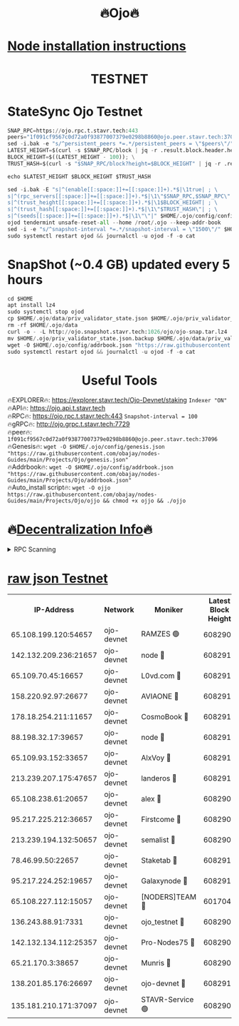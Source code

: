 <h1 align="center"> 🔥Ojo🔥</h1>

[Node installation instructions](https://github.com/obajay/nodes-Guides/tree/main/Projects/Ojo)
=

<h1 align="center"> TESTNET</h1>

# StateSync Ojo Testnet
```python
SNAP_RPC=https://ojo.rpc.t.stavr.tech:443
peers="1f091cf9567c0d72a0f93877007379e0298b8860@ojo.peer.stavr.tech:37096"
sed -i.bak -e "s/^persistent_peers *=.*/persistent_peers = \"$peers\"/" $HOME/.ojo/config/config.toml
LATEST_HEIGHT=$(curl -s $SNAP_RPC/block | jq -r .result.block.header.height); \
BLOCK_HEIGHT=$((LATEST_HEIGHT - 100)); \
TRUST_HASH=$(curl -s "$SNAP_RPC/block?height=$BLOCK_HEIGHT" | jq -r .result.block_id.hash)

echo $LATEST_HEIGHT $BLOCK_HEIGHT $TRUST_HASH

sed -i.bak -E "s|^(enable[[:space:]]+=[[:space:]]+).*$|\1true| ; \
s|^(rpc_servers[[:space:]]+=[[:space:]]+).*$|\1\"$SNAP_RPC,$SNAP_RPC\"| ; \
s|^(trust_height[[:space:]]+=[[:space:]]+).*$|\1$BLOCK_HEIGHT| ; \
s|^(trust_hash[[:space:]]+=[[:space:]]+).*$|\1\"$TRUST_HASH\"| ; \
s|^(seeds[[:space:]]+=[[:space:]]+).*$|\1\"\"|" $HOME/.ojo/config/config.toml
ojod tendermint unsafe-reset-all --home /root/.ojo --keep-addr-book
sed -i -e "s/^snapshot-interval *=.*/snapshot-interval = \"1500\"/" $HOME/.ojo/config/app.toml
sudo systemctl restart ojod && journalctl -u ojod -f -o cat
```
# SnapShot (~0.4 GB) updated every 5 hours
```python
cd $HOME
apt install lz4
sudo systemctl stop ojod
cp $HOME/.ojo/data/priv_validator_state.json $HOME/.ojo/priv_validator_state.json.backup
rm -rf $HOME/.ojo/data
curl -o - -L http://ojo.snapshot.stavr.tech:1026/ojo/ojo-snap.tar.lz4 | lz4 -c -d - | tar -x -C $HOME/.ojo --strip-components 2
mv $HOME/.ojo/priv_validator_state.json.backup $HOME/.ojo/data/priv_validator_state.json
wget -O $HOME/.ojo/config/addrbook.json "https://raw.githubusercontent.com/obajay/nodes-Guides/main/Projects/Ojo/addrbook.json"
sudo systemctl restart ojod && journalctl -u ojod -f -o cat
```
 <h1 align="center"> Useful Tools</h1>

🔥EXPLORER🔥:        https://explorer.stavr.tech/Ojo-Devnet/staking        `Indexer "ON"` \
🔥API🔥:                     https://ojo.api.t.stavr.tech \
🔥RPC🔥:                    https://ojo.rpc.t.stavr.tech:443              `Snapshot-interval = 100` \
🔥gRPC🔥:                  http://ojo.grpc.t.stavr.tech:7729 \
🔥peer🔥:                   `1f091cf9567c0d72a0f93877007379e0298b8860@ojo.peer.stavr.tech:37096` \
🔥Genesis🔥:    ```wget -O $HOME/.ojo/config/genesis.json "https://raw.githubusercontent.com/obajay/nodes-Guides/main/Projects/Ojo/genesis.json"``` \
🔥Addrbook🔥:    ```wget -O $HOME/.ojo/config/addrbook.json "https://raw.githubusercontent.com/obajay/nodes-Guides/main/Projects/Ojo/addrbook.json"``` \
🔥Auto_install script🔥: ```wget -O ojjo https://raw.githubusercontent.com/obajay/nodes-Guides/main/Projects/Ojo/ojjo && chmod +x ojjo && ./ojjo```

🔥[Decentralization Info](https://github.com/obajay/StateSync-snapshots/tree/main/Projects/Ojo/Decentralization)🔥
=


<details>
<summary>RPC Scanning</summary>

<h2 align="center"> We scan nodes in real time every 4 hours. And we provide the final result of RPC endpoints.
We cannot influence the operation of these nodes in any way. </h2>


```python
If Voting Power is higher than 0 --> then the Node is a validator of the network and may be subject to attack and be a potential threat to the chain.
```
```python
We marked such validators with a red symbol
```

</details>

[raw json Testnet](https://rpc-check.ojot.stavr.tech/ojot/rpc-ojot-result.json)
=


<table><tr><th>IP-Address</th><th>Network</th><th>Moniker</th><th>Latest Block Height</th><th>Earliest Block Height</th><th>Catching Up</th><th>Tx Index</th><th>Voting Power</th><th>Scan Time</th></tr><tr><td>65.108.199.120:54657</td><td>ojo-devnet</td><td>RAMZES 🟢</td><td>6082907</td><td>306156</td><td>False</td><td>on</td><td>0</td><td>2024-03-27T22:14:59.260823638UTC</td></tr><tr><td>142.132.209.236:21657</td><td>ojo-devnet</td><td>node 🔴</td><td>6082910</td><td>350001</td><td>False</td><td>on</td><td>1999</td><td>2024-03-27T22:15:18.319927160UTC</td></tr><tr><td>65.109.70.45:16657</td><td>ojo-devnet</td><td>L0vd.com 🔴</td><td>6082911</td><td>695918</td><td>False</td><td>off</td><td>998</td><td>2024-03-27T22:15:24.121259079UTC</td></tr><tr><td>158.220.92.97:26677</td><td>ojo-devnet</td><td>AVIAONE 🔴</td><td>6082910</td><td>2754001</td><td>False</td><td>on</td><td>19926</td><td>2024-03-27T22:15:15.537522646UTC</td></tr><tr><td>178.18.254.211:11657</td><td>ojo-devnet</td><td>CosmoBook 🔴</td><td>6082910</td><td>4392001</td><td>False</td><td>off</td><td>1047</td><td>2024-03-27T22:15:18.666935008UTC</td></tr><tr><td>88.198.32.17:39657</td><td>ojo-devnet</td><td>node 🔴</td><td>6082911</td><td>4710001</td><td>False</td><td>on</td><td>112135</td><td>2024-03-27T22:15:20.912817001UTC</td></tr><tr><td>65.109.93.152:33657</td><td>ojo-devnet</td><td>AlxVoy 🔴</td><td>6082910</td><td>4943001</td><td>False</td><td>on</td><td>6350855</td><td>2024-03-27T22:15:18.099863579UTC</td></tr><tr><td>213.239.207.175:47657</td><td>ojo-devnet</td><td>landeros 🔴</td><td>6082910</td><td>4967924</td><td>False</td><td>off</td><td>11083</td><td>2024-03-27T22:15:15.774218196UTC</td></tr><tr><td>65.108.238.61:20657</td><td>ojo-devnet</td><td>alex 🔴</td><td>6082907</td><td>5131001</td><td>False</td><td>on</td><td>11359</td><td>2024-03-27T22:14:58.952093202UTC</td></tr><tr><td>95.217.225.212:36657</td><td>ojo-devnet</td><td>Firstcome 🔴</td><td>6082908</td><td>5251946</td><td>False</td><td>on</td><td>13566</td><td>2024-03-27T22:15:04.747182580UTC</td></tr><tr><td>213.239.194.132:50657</td><td>ojo-devnet</td><td>semalist 🔴</td><td>6082907</td><td>5540522</td><td>False</td><td>on</td><td>27337</td><td>2024-03-27T22:14:59.480676436UTC</td></tr><tr><td>78.46.99.50:22657</td><td>ojo-devnet</td><td>Staketab 🔴</td><td>6082911</td><td>5668501</td><td>False</td><td>on</td><td>1276</td><td>2024-03-27T22:15:24.326076524UTC</td></tr><tr><td>95.217.224.252:19657</td><td>ojo-devnet</td><td>Galaxynode 🔴</td><td>6082911</td><td>5844001</td><td>False</td><td>on</td><td>11888</td><td>2024-03-27T22:15:23.272016163UTC</td></tr><tr><td>65.108.227.112:15057</td><td>ojo-devnet</td><td>[NODERS]TEAM 🔴</td><td>6017044</td><td>5917044</td><td>False</td><td>off</td><td>9999</td><td>2024-03-27T22:15:23.585241372UTC</td></tr><tr><td>136.243.88.91:7331</td><td>ojo-devnet</td><td>ojo_testnet 🔴</td><td>6082908</td><td>5982345</td><td>False</td><td>off</td><td>1000</td><td>2024-03-27T22:15:07.009650207UTC</td></tr><tr><td>142.132.134.112:25357</td><td>ojo-devnet</td><td>Pro-Nodes75 🔴</td><td>6082907</td><td>5982907</td><td>False</td><td>on</td><td>24651</td><td>2024-03-27T22:15:02.081158127UTC</td></tr><tr><td>65.21.170.3:38657</td><td>ojo-devnet</td><td>Munris 🔴</td><td>6082908</td><td>5982908</td><td>False</td><td>off</td><td>20123</td><td>2024-03-27T22:15:04.427380703UTC</td></tr><tr><td>138.201.85.176:26697</td><td>ojo-devnet</td><td>ojo-devnet 🔴</td><td>6082911</td><td>5982911</td><td>False</td><td>on</td><td>1000024000</td><td>2024-03-27T22:15:23.829454732UTC</td></tr><tr><td>135.181.210.171:37097</td><td>ojo-devnet</td><td>STAVR-Service 🟢</td><td>6082907</td><td>6080001</td><td>False</td><td>on</td><td>0</td><td>2024-03-27T22:14:59.802862415UTC</td></tr></table>
